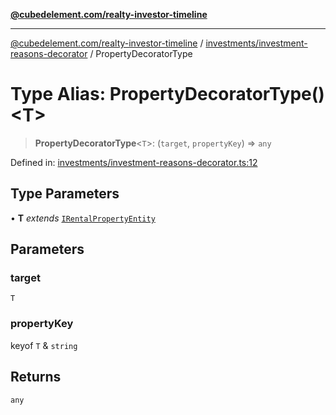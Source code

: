[**@cubedelement.com/realty-investor-timeline**](../../../index.md)

---

[@cubedelement.com/realty-investor-timeline](../../../modules.md) / [investments/investment-reasons-decorator](../index.md) / PropertyDecoratorType

# Type Alias: PropertyDecoratorType()\<T\>

> **PropertyDecoratorType**\<`T`\>: (`target`, `propertyKey`) => `any`

Defined in: [investments/investment-reasons-decorator.ts:12](https://github.com/kvernon/realty-investor-timeline/blob/c7446a8a5576468ac5874a2dd8323180fa97a55b/src/investments/investment-reasons-decorator.ts#L12)

## Type Parameters

• **T** _extends_ [`IRentalPropertyEntity`](../../../properties/i-rental-property-entity/interfaces/IRentalPropertyEntity.md)

## Parameters

### target

`T`

### propertyKey

keyof `T` & `string`

## Returns

`any`
